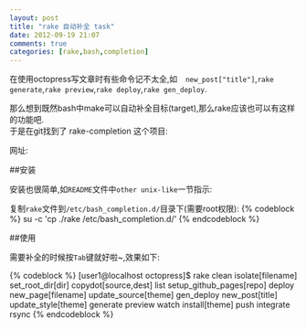 ```yaml
---
layout: post
title: "rake 自动补全 task"
date: 2012-09-19 21:07
comments: true
categories: [rake,bash,completion]
---
```

在使用octopress写文章时有些命令记不太全,如`  new_post["title"]`,`rake generate`,`rake preview`,`rake deploy`,`rake gen_deploy`.

那么想到既然bash中make可以自动补全目标(target),那么rake应该也可以有这样的功能吧.  
于是在git找到了 rake-completion 这个项目:
<script src="{{ root_url }}/javascripts/libs/jquery.min.js"></script>
<div class="github-widget" data-repo="ai/rake-completion"></div>
网址:<https://github.com/ai/rake-completion>

##安装

安装也很简单,如`README`文件中`other unix-like`一节指示:

复制`rake`文件到`/etc/bash_completion.d/`目录下(需要root权限):
{% codeblock %}
	su -c 'cp ./rake /etc/bash_completion.d/'
{% endcodeblock %}

##使用

需要补全的时候按`Tab`键就好啦~,效果如下:

{% codeblock %}
[user1@localhost octopress]$ rake <Tab>
clean                     isolate[filename]         set_root_dir[dir]
copydot[source,dest]      list                      setup_github_pages[repo]
deploy                    new_page[filename]        update_source[theme]
gen_deploy                new_post[title]           update_style[theme]
generate                  preview                   watch
install[theme]            push
integrate                 rsync
{% endcodeblock %}
